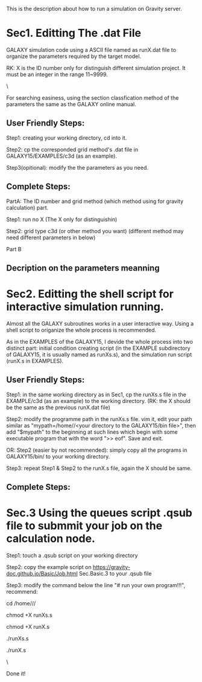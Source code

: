 This is the description about how to run a simulation on Gravity server.

# Sec1. Editting The .dat File

GALAXY simulation code using a ASCII file named as runX.dat file to organize the parameters required by the target model.

RK: X is the ID number only for distinguish different simulation project. It must be an integer in the range 11~9999.

\\

For searching easiness, using the section classfication method of the parameters the same as the GALAXY online manual.

## User Friendly Steps:

Step1: creating your working directory, cd into it.

Step2: cp the corresponded grid method's .dat file in GALAXY15/EXAMPLES/c3d (as an example).

Step3(opitional): modify the the parameters as you need.


## Complete Steps:

PartA: The ID number and grid method (which method using for gravity calculation) part.

Step1: run no			X  (The X only for distinguishin)

Step2: grid type		c3d (or other method you want) (different method may need different parameters in below)



Part B
## Decription on the parameters meanning

# Sec2. Editting the shell script for interactive simulation running.

Almost all the GALAXY subroutines works in a user interactive way. Using a shell script to origanize the whole process is recommended.

As in the EXAMPLES of the GALAXY15, I devide the whole process into two distinct part: initial condition creating script (in the EXAMPLE subdirectory of GALAXY15, it is usually named as  runXs.s), and the simulation run script (runX.s in EXAMPLES). 

## User Friendly Steps:
Step1: in the same working directory as in Sec1, cp the runXs.s file in the EXAMPLE/c3d (as an example) to the working directory. (RK: the X should be the same as the previous runX.dat file)

Step2: modify the programme path in the runXs.s file. vim it, edit your path similar as "mypath=/home/<your user name on gravity>/<your directory to the GALAXY15/bin file>", then add "$mypath" to the beginning at such lines which begin with some executable program that with the word ">> eof". Save and exit.

OR: Step2 (easier by not recommended): simply copy all the programs in GALAXY15/bin/ to your working directory.

Step3: repeat Step1 & Step2 to the runX.s file, again the X should be same.
## Complete Steps:


# Sec.3 Using the queues script .qsub file to submmit your job on the calculation node.

Step1: touch a .qsub script on your working directory

Step2: copy the example script on https://gravity-doc.github.io/Basic/Job.html Sec.Basic.3 to your .qsub file

Step3: modify the command below the line "# run your own program!!!", recommend:

cd /home/<your user name on gravity>/<your working directory>/

chmod +X runXs.s

chmod +X runX.s

./runXs.s

./runX.s

\\

Done it!
